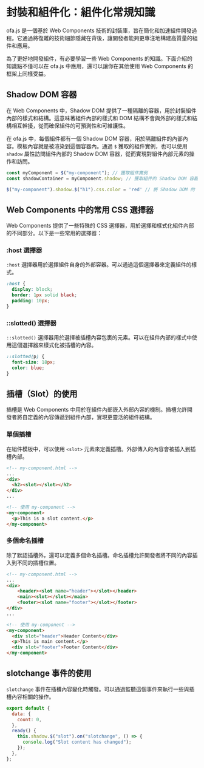 # 封裝和組件化：組件化常規知識

ofa.js 是一個基於 Web Components 技術的封裝庫，旨在簡化和加速組件開發過程。它通過將復雜的技術細節隱藏在背後，讓開發者能夠更專注地構建高質量的組件和應用。

為了更好地開發組件，有必要學習一些 Web Components 的知識。下面介紹的知識點不僅可以在 ofa.js 中應用，還可以讓你在其他使用 Web Components 的框架上同樣受益。

## Shadow DOM 容器

在 Web Components 中，Shadow DOM 提供了一種隔離的容器，用於封裝組件內部的樣式和結構。這意味著組件內部的樣式和 DOM 結構不會與外部的樣式和結構相互幹擾，從而確保組件的可預測性和可維護性。

在 ofa.js 中，每個組件都有一個 Shadow DOM 容器，用於隔離組件的內部內容。模板內容就是被渲染到這個容器內。通過 `$` 獲取的組件實例，也可以使用 `shadow` 屬性訪問組件內部的 Shadow DOM 容器，從而實現對組件內部元素的操作和訪問。

```javascript
const myComponent = $("my-component"); // 獲取組件實例
const shadowContainer = myComponent.shadow; // 獲取組件的 Shadow DOM 容器

$("my-component").shadow.$("h1").css.color = 'red' // 將 Shadow DOM 的 h1 改為紅色
```

## Web Components 中的常用 CSS 選擇器

Web Components 提供了一些特殊的 CSS 選擇器，用於選擇和樣式化組件內部的不同部分。以下是一些常用的選擇器：

### :host 選擇器

`:host` 選擇器用於選擇組件自身的外部容器。可以通過這個選擇器來定義組件的樣式。

```css
:host {
  display: block;
  border: 1px solid black;
  padding: 10px;
}
```

### ::slotted() 選擇器

`::slotted()` 選擇器用於選擇被插槽內容包裹的元素。可以在組件內部的樣式中使用這個選擇器來樣式化被插槽的內容。

```css
::slotted(p) {
  font-size: 18px;
  color: blue;
}
```

## 插槽（Slot）的使用

插槽是 Web Components 中用於在組件內部嵌入外部內容的機制。插槽允許開發者將自定義的內容傳遞到組件內部，實現更靈活的組件結構。

### 單個插槽

在組件模板中，可以使用 `<slot>` 元素來定義插槽。外部傳入的內容會被插入到插槽內部。

```html
<!-- my-component.html -->
...
<div>
  <h2><slot></slot></h2>
</div>
...
```

```html
<!-- 使用 my-component -->
<my-component>
  <p>This is a slot content.</p>
</my-component>
```

### 多個命名插槽

除了默認插槽外，還可以定義多個命名插槽。命名插槽允許開發者將不同的內容插入到不同的插槽位置。

```html
<!-- my-component.html -->
...
<div>
    <header><slot name="header"></slot></header>
    <main><slot></slot></main>
    <footer><slot name="footer"></slot></footer>
</div>
...
```

```html
<!-- 使用 my-component -->
<my-component>
  <div slot="header">Header Content</div>
  <p>This is main content.</p>
  <div slot="footer">Footer Content</div>
</my-component>
```

## slotchange 事件的使用

`slotchange` 事件在插槽內容變化時觸發。可以通過監聽這個事件來執行一些與插槽內容相關的操作。

```javascript
export default {
  data: {
    count: 0,
  },
  ready() {
    this.shadow.$("slot").on("slotchange", () => {
      console.log("Slot content has changed");
    });
  },
};
```